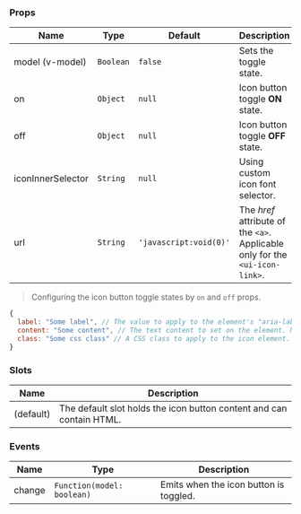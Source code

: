 ### Props

| Name              | Type      | Default                | Description                                                                  |
| ----------------- | --------- | ---------------------- | ---------------------------------------------------------------------------- |
| model (v-model)   | `Boolean` | `false`                | Sets the toggle state.                                                       |
| on                | `Object`  | `null`                 | Icon button toggle **ON** state.                                             |
| off               | `Object`  | `null`                 | Icon button toggle **OFF** state.                                            |
| iconInnerSelector | `String`  | `null`                 | Using custom icon font selector.                                             |
| url               | `String`  | `'javascript:void(0)'` | The _href_ attribute of the `<a>`. Applicable only for the `<ui-icon-link>`. |

> Configuring the icon button toggle states by `on` and `off` props.

```js
{
  label: "Some label", // The value to apply to the element's "aria-label" attribute.
  content: "Some content", // The text content to set on the element. Note that if an inner icon is used, the text content will be set on that element instead.
  class: "Some css class" // A CSS class to apply to the icon element. The same rules regarding inner icon elements described for content apply here as well.
}
```

### Slots

| Name      | Description                                                          |
| --------- | -------------------------------------------------------------------- |
| (default) | The default slot holds the icon button content and can contain HTML. |

### Events

| Name   | Type                       | Description                            |
| ------ | -------------------------- | -------------------------------------- |
| change | `Function(model: boolean)` | Emits when the icon button is toggled. |
